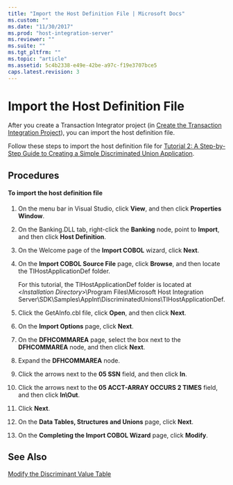 ```yaml
---
title: "Import the Host Definition File | Microsoft Docs"
ms.custom: ""
ms.date: "11/30/2017"
ms.prod: "host-integration-server"
ms.reviewer: ""
ms.suite: ""
ms.tgt_pltfrm: ""
ms.topic: "article"
ms.assetid: 5c4b2338-e49e-42be-a97c-f19e3707bce5
caps.latest.revision: 3
---
```

# Import the Host Definition File
After you create a Transaction Integrator project (in [Create the Transaction Integration Project](../HIS2010/create-the-transaction-integration-project.md)), you can import the host definition file.  
  
 Follow these steps to import the host definition file for [Tutorial 2: A Step-by-Step Guide to Creating a Simple Discriminated Union Application](../HIS2010/4f12d9eb-7eff-45c2-94fd-425b87a6134d.md).  
  
## Procedures  
  
#### To import the host definition file  
  
1.  On the menu bar in Visual Studio, click **View**, and then click **Properties Window**.  
  
2.  On the Banking.DLL tab, right-click the **Banking** node, point to **Import**, and then click **Host Definition**.  
  
3.  On the Welcome page of the **Import COBOL** wizard, click **Next**.  
  
4.  On the **Import COBOL Source File** page, click **Browse**, and then locate the TIHostApplicationDef folder.  
  
     For this tutorial, the TIHostApplicationDef folder is located at \<*Installation Directory*>\Program Files\Microsoft Host Integration Server\SDK\Samples\AppInt\DiscriminatedUnions\TIHostApplicationDef.  
  
5.  Click the GetAInfo.cbl file, click **Open**, and then click **Next**.  
  
6.  On the **Import Options** page, click **Next**.  
  
7.  On the **DFHCOMMAREA** page, select the box next to the **DFHCOMMAREA** node, and then click **Next**.  
  
8.  Expand the **DFHCOMMAREA** node.  
  
9. Click the arrows next to the **05 SSN** field, and then click **In**.  
  
10. Click the arrows next to the **05 ACCT-ARRAY OCCURS 2 TIMES** field, and then click **In\Out**.  
  
11. Click **Next**.  
  
12. On the **Data Tables, Structures and Unions** page, click **Next**.  
  
13. On the **Completing the Import COBOL Wizard** page, click **Modify**.  
  
## See Also  
 [Modify the Discriminant Value Table](../HIS2010/modify-the-discriminant-value-table.md)